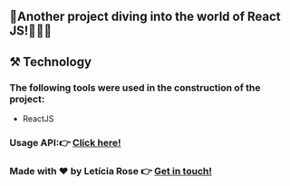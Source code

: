  ## 🚀Another project diving into the world of React JS!👩🏻‍💻

## ⚒️ Technology
### The following tools were used in the construction of the project:

- ReactJS


### Usage API:👉 [Click here!](https://www.themoviedb.org/?language=pt-BR)

### Made with ❤️ by Letícia Rose 👉 [Get in touch! ](https://www.linkedin.com/in/let%C3%ADciarose/)
